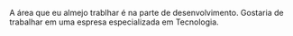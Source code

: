 A área que eu almejo trablhar é na parte de desenvolvimento.
Gostaria de trabalhar em uma espresa especializada em Tecnologia.
